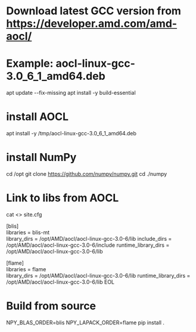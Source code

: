 # Download latest GCC version from https://developer.amd.com/amd-aocl/
# Example: aocl-linux-gcc-3.0_6_1_amd64.deb 


apt update --fix-missing
apt install -y build-essential

# install AOCL
apt install -y /tmp/aocl-linux-gcc-3.0_6_1_amd64.deb 

# install NumPy
cd /opt
git clone https://github.com/numpy/numpy.git
cd ./numpy

# Link to libs from AOCL

cat <<EOL >> site.cfg

[blis]                                                                              
libraries = blis-mt                                        
library_dirs = /opt/AMD/aocl/aocl-linux-gcc-3.0-6/lib
include_dirs = /opt/AMD/aocl/aocl-linux-gcc-3.0-6/include
runtime_library_dirs = /opt/AMD/aocl/aocl-linux-gcc-3.0-6/lib

[flame]                                                            
libraries = flame                                  
library_dirs = /opt/AMD/aocl/aocl-linux-gcc-3.0-6/lib
runtime_library_dirs = /opt/AMD/aocl/aocl-linux-gcc-3.0-6/lib
EOL


# Build from source
NPY_BLAS_ORDER=blis NPY_LAPACK_ORDER=flame pip install .

